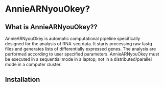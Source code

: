 # AnnieARNyouOkey?


## What is AnnieARNyouOkey??

AnnieARNyouOkey is automatic computational pipeline specifically designed for the analysis of RNA-seq data. It starts processing raw fastq files and generates lists of differentially expressed genes. The analysis are performed according to user specified parameters. AnnieARNyouOkey must be executed in a sequential mode in a laptop, not in a distributed/parallel mode in a computer cluster.

## Installation


